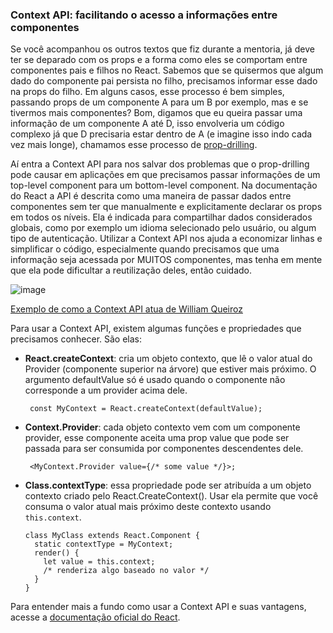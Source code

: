 ### Context API: facilitando o acesso a informações entre componentes
Se você acompanhou os outros textos que fiz durante a mentoria, já deve ter se deparado com os props e a forma como eles se comportam entre componentes pais e filhos no React. Sabemos que  se quisermos que algum dado do componente pai persista no filho, precisamos informar esse dado na props do filho. Em alguns casos, esse processo é bem simples, passando props de um componente A para um B por exemplo, mas e se tivermos mais componentes? Bom, digamos que eu queira passar uma informação de um componente A até D, isso envolveria um código complexo já que D precisaria estar dentro de A (e imagine isso indo cada vez mais longe), chamamos esse processo de [prop-drilling](https://www.alura.com.br/artigos/prop-drilling-no-react-js?gclid=Cj0KCQiA8vSOBhCkARIsAGdp6RTLLOHjkB4ElZDO2_W0LhBQQyUWk0ULVSnga3fAbmlzAbUiw3Ccp6EaAlNxEALw_wcB).

Aí entra a Context API para nos salvar dos problemas que o prop-drilling pode causar em aplicações em que precisamos passar informações de um top-level component para um bottom-level component. Na documentação do React a API é descrita como uma maneira de passar dados entre componentes sem ter que manualmente e explicitamente declarar os props em todos os níveis. Ela é indicada para compartilhar dados considerados globais, como por exemplo um idioma selecionado pelo usuário, ou algum tipo de autenticação. Utilizar a Context API nos ajuda a economizar linhas e simplificar o código, especialmente quando precisamos que uma informação seja acessada por MUITOS componentes, mas tenha em mente que ela pode dificultar a reutilização deles, então cuidado.

![image](https://user-images.githubusercontent.com/65983895/148785458-7cd672c7-3993-4e48-9b69-b831ee581a2c.png)

[Exemplo de como a Context API atua de William Queiroz](https://medium.com/@wnqueiroz)

Para usar a Context API, existem algumas funções e propriedades que precisamos conhecer. São elas:
<ul>
  <li><strong>React.createContext</strong>: cria um objeto contexto, que lê o valor atual do Provider (componente superior na árvore) que estiver mais próximo. O argumento defaultValue só é usado quando o componente não corresponde a um provider acima dele. 
    
     const MyContext = React.createContext(defaultValue); 
 
  </li>
  <li><strong>Context.Provider</strong>: cada objeto contexto vem com um componente provider, esse componente aceita uma prop value que pode ser passada para ser consumida por componentes descendentes dele.
   
     <MyContext.Provider value={/* some value */}>; 
  
  </li>
  <li><strong>Class.contextType</strong>: essa propriedade pode ser atribuída a um objeto contexto criado pelo React.CreateContext(). Usar ela permite que você consuma o valor atual mais próximo deste contexto usando <code>this.context</code>. 
    
  
    class MyClass extends React.Component {
      static contextType = MyContext;
      render() {
        let value = this.context;
        /* renderiza algo baseado no valor */
      }
    }

  </li>
 </ul>

Para entender mais a fundo como usar a Context API e suas vantagens, acesse a [documentação oficial do React](https://pt-br.reactjs.org/docs/context.html).
